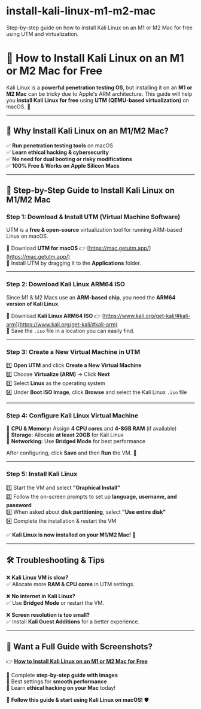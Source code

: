 # install-kali-linux-m1-m2-mac
Step-by-step guide on how to install Kali Linux on an M1 or M2 Mac for free using UTM and virtualization.


# 🐧 How to Install Kali Linux on an M1 or M2 Mac for Free  

Kali Linux is a **powerful penetration testing OS**, but installing it on an **M1 or M2 Mac** can be tricky due to Apple's ARM architecture. This guide will help you **install Kali Linux for free** using **UTM (QEMU-based virtualization)** on macOS. 🚀  

---

## 🔹 Why Install Kali Linux on an M1/M2 Mac?  
✅ **Run penetration testing tools** on macOS  
✅ **Learn ethical hacking & cybersecurity**  
✅ **No need for dual booting or risky modifications**  
✅ **100% Free & Works on Apple Silicon Macs**  

---

## 🚀 Step-by-Step Guide to Install Kali Linux on M1/M2 Mac  

### **Step 1: Download & Install UTM (Virtual Machine Software)**  
UTM is a **free & open-source** virtualization tool for running ARM-based Linux on macOS.  

🔹 Download **UTM for macOS** 👉 [https://mac.getutm.app/](https://mac.getutm.app/)  
🔹 Install UTM by dragging it to the **Applications** folder.  

---

### **Step 2: Download Kali Linux ARM64 ISO**  
Since M1 & M2 Macs use an **ARM-based chip**, you need the **ARM64 version of Kali Linux**.  

🔹 Download **Kali Linux ARM64 ISO** 👉 [https://www.kali.org/get-kali/#kali-arm](https://www.kali.org/get-kali/#kali-arm)  
🔹 Save the `.iso` file in a location you can easily find.  

---

### **Step 3: Create a New Virtual Machine in UTM**  
1️⃣ **Open UTM** and click **Create a New Virtual Machine**  
2️⃣ Choose **Virtualize (ARM)** → Click **Next**  
3️⃣ Select **Linux** as the operating system  
4️⃣ Under **Boot ISO Image**, click **Browse** and select the Kali Linux `.iso` file  

---

### **Step 4: Configure Kali Linux Virtual Machine**  
🔹 **CPU & Memory:** Assign **4 CPU cores** and **4-8GB RAM** (if available)  
🔹 **Storage:** Allocate **at least 20GB** for Kali Linux  
🔹 **Networking:** Use **Bridged Mode** for best performance  

After configuring, click **Save** and then **Run** the VM. 🚀  

---

### **Step 5: Install Kali Linux**  
1️⃣ Start the VM and select **"Graphical Install"**  
2️⃣ Follow the on-screen prompts to set up **language, username, and password**  
3️⃣ When asked about **disk partitioning**, select **"Use entire disk"**  
4️⃣ Complete the installation & restart the VM  

✅ **Kali Linux is now installed on your M1/M2 Mac!** 🎉  

---

## 🛠️ **Troubleshooting & Tips**  

❌ **Kali Linux VM is slow?**  
✅ Allocate more **RAM & CPU cores** in UTM settings.  

❌ **No internet in Kali Linux?**  
✅ Use **Bridged Mode** or restart the VM.  

❌ **Screen resolution is too small?**  
✅ Install **Kali Guest Additions** for a better experience.  

---

## 📌 Want a Full Guide with Screenshots?  

👉 **[How to Install Kali Linux on an M1 or M2 Mac for Free](https://theguidingboy.com/install-kali-linux-m1-m2-mac/)**  

🔹 Complete **step-by-step guide with images**  
🔹 Best settings for **smooth performance**  
🔹 Learn **ethical hacking on your Mac** today!  

🚀 **Follow this guide & start using Kali Linux on macOS!** 🛡️  

